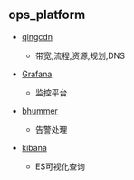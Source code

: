 ## ops_platform

- [qingcdn](http://re.qingcdn.com/index/main/index)
    - 带宽,流程,资源,规划,DNS

- [Grafana](http://bhummer.i.qingcdn.com:8080/)
    - 监控平台 

- [bhummer](http://bhummer.i.qingcdn.com)
    - 告警处理

- [kibana](http://123.59.102.27:5601)
    - ES可视化查询


